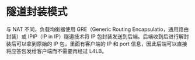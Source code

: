 # 隧道封装模式

与 NAT 不同，负载均衡器使用 GRE（Generic Routing Encapsulatio，通用路由封装）或 IPIP（IP in IP）隧道技术将 IP 包封装发送到后端。后端收到后进行解封装后可以拿到原始的 IP 包，里面有客户端的 IP 和 port 信息，因此后端可以直接将应答包发给客户端而不需要再经过 L4LB。
